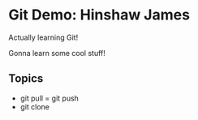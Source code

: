 # Git Demo: Hinshaw James

Actually learning Git!

Gonna learn some cool stuff!

## Topics
- git pull
= git push
- git clone